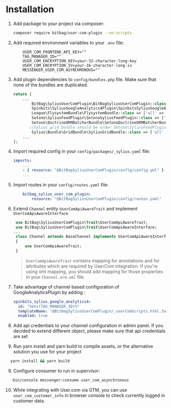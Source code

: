 # Installation
1. Add package to your project via composer:
    ```bash
    composer require bitbag/user-com-plugin --no-scripts
    ```
2. Add required environment variables to your `.env` file:
    ```dotenv
        USER_COM_FRONTEND_API_KEY=""
        TAG_MANAGER_ID=""
        USER_COM_ENCRYPTION_KEY=your-32-character-long-key
        USER_COM_ENCRYPTION_IV=your-16-character-long-iv
        MESSENGER_USER_COM_ASYNCHRONOUS=""
    ```
3. Add plugin dependencies to `config/bundles.php` file. Make sure that none of the bundles are duplicated.
    ```php
    return [
        ...
            BitBag\SyliusUserComPlugin\BitBagSyliusUserComPlugin::class => ['all' => true],
            Spinbits\SyliusGoogleAnalytics4Plugin\SpinbitsSyliusGoogleAnalytics4Plugin::class => ['all' => true],
            League\FlysystemBundle\FlysystemBundle::class => ['all' => true],
            Setono\SyliusFeedPlugin\SetonoSyliusFeedPlugin::class => ['all' => true],
            Setono\DoctrineORMBatcherBundle\SetonoDoctrineORMBatcherBundle::class => ['all' => true],
           //Sylius grid bundle should be under Setono\SyliusFeedPlugin\SetonoSyliusFeedPlugin
            Sylius\Bundle\GridBundle\SyliusGridBundle::class => ['all' => true],
        ...
    ];
    ```
4. Import required config in your `config/packages/_sylius.yaml` file:
    ```yaml
    imports:
        ...
        - { resource: "@BitBagSyliusUserComPlugin/config/config.yml" }
        ...
    ```

4. Import routes in your `config/routes.yaml` file:
    ```yaml
        bitbag_sylius_user_com_plugin:
            resource: "@BitBagSyliusUserComPlugin/config/routes.yaml"
    ```

5. Extend `Channel` entity `UserComApiAwareTrait` and implement `UserComApiAwareInterface` 
   ```php
    use BitBag\SyliusUserComPlugin\Trait\UserComApiAwareTrait;
    use BitBag\SyliusUserComPlugin\Trait\UserComApiAwareInterface;
   ... 
    class Channel extends BaseChannel implements UserComApiAwareInterface
    {
        use UserComApiAwareTrait;
    }
    ```
    
    >`UserComApiAwareTrait` contains mapping for annotations and for attributes which are required by UserCom integration.
    > If you're using xml mapping, you should add mapping for those properties in your `Channel.orm.xml` file.

6. Take advantage of channel based configuration of GoogleAnalyticsPlugin by adding :
    ```yaml
    spinbits_sylius_google_analytics4:
      id: "%env(TAG_MANAGER_ID)%"
      templateName: "@BitBagSyliusUserComPlugin/_userComScripts.html.twig"
      enabled: true
    ```
7. Add api credentials to your channel configuration in admin panel. If you decided to extend different object, please make sure that api credentials are set
8. Run yarn install and yarn build to compile assets, or the alternative solution you use for your project
```bash
  yarn install && yarn build
```
9. Configure consumer to run in supervisor:
```bash
   bin/console messenger:consume user_com_asynchronous
```
10. While integrating with User.com via GTM, you can use `user_com_customer_info` in browser console to check currently logged in customer data.
